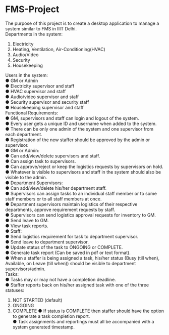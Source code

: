 # FMS-Project

The purpose of this project is to create a desktop application to manage a system similar
to FMS in IIIT Delhi.  
Departments in the system:
  1. Electricity
  2. Heating, Ventilation, Air-Conditioning(HVAC)
  3. Audio/Video
  4. Security
  5. Housekeeping  
  
Users in the system:  
  ● GM or Admin  
  ● Electricity supervisor and staff  
  ● HVAC supervisor and staff  
  ● Audio/video supervisor and staff  
  ● Security supervisor and security staff  
  ● Housekeeping supervisor and staff    
Functional Requirements:    
  ● GM, supervisors and staff can login and logout of the system.  
  ● Every user gets a unique ID and username when added to the system.  
  ● There can be only one admin of the system and one supervisor from each
  department.  
  ● Registration of the new staffer should be approved by the admin or supervisor.     
  ● GM or Admin:   
    ● Can add/view/delete supervisors and staff.  
    ● Can assign task to supervisors.  
    ● Can approve/reject or keep the logistics requests by supervisors on hold.  
    ● Whatever is visible to supervisors and staff in the system should also be
    visible to the admin.  
  ● Department Supervisors:    
    ● Can add/view/delete his/her department staff.  
    ● Supervisors can assign tasks to an individual staff member or to some staff
    members or to all staff members at once.  
    ● Department supervisors maintain logistics of their respective departments,
    approve requirement requests by staff.  
    ● Supervisors can send logistics approval requests for inventory to GM.  
    ● Send leave to GM.  
    ● View task reports.  
  ● Staff:  
    ● Send logistics requirement for task to department supervisor.  
    ● Send leave to department supervisor.  
    ● Update status of the task to ONGOING or COMPLETE.  
    ● Generate task report (Can be saved in pdf or text format).  
    ● When a staffer is being assigned a task, his/her status (Busy (till when), Available,
    on Leave (till when)) should be visible to department supervisors/admin.  
Tasks:  
  ● Tasks may or may not have a completion deadline.  
  ● Staffer reports back on his/her assigned task with one of the three statuses:  
  1. NOT STARTED (default)
  2. ONGOING
  3. COMPLETE
  ● If status is COMPLETE then staffer should have the option to generate a task
  completion report.  
  ● Task assignments and reportings must all be accompanied with a system
  generated timestamp.  
